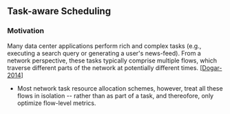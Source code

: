 ## Task-aware Scheduling


### Motivation
Many data center applications perform rich and complex tasks (e.g., executing a search query or generating a user's news-feed). From a network perspective, these tasks typically comprise multiple flows, which traverse different parts of the network at potentially different times. [[Dogar-2014]](../papers/DogarK14_SIGCOMM_Decentralized-TaskScheduling-for-DCN.md)
- Most network task resource allocation schemes, however, treat all these flows in isolation -- rather than as part of a task, and thereofore, only optimize flow-level metrics.

